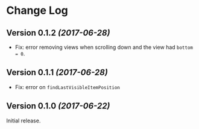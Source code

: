 Change Log
==========

Version 0.1.2 *(2017-06-28)*
----------------------------

 * Fix: error removing views when scrolling down and the view had `bottom = 0`. 

Version 0.1.1 *(2017-06-28)*
----------------------------

 * Fix: error on `findLastVisibleItemPosition`

Version 0.1.0 *(2017-06-22)*
----------------------------

Initial release.
